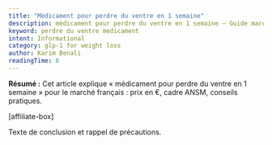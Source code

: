 ```yaml
---
title: "Médicament pour perdre du ventre en 1 semaine"
description: médicament pour perdre du ventre en 1 semaine — Guide marché français.
keyword: perdre du ventre medicament
intent: Informational
category: glp-1 for weight loss
author: Karim Benali
readingTime: 6
---
```

**Résumé :** Cet article explique « médicament pour perdre du ventre en 1 semaine » pour le marché français : prix en €, cadre ANSM, conseils pratiques.


[affiliate-box]

Texte de conclusion et rappel de précautions.

























































